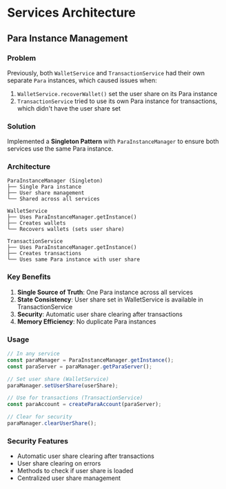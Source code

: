 # Services Architecture

## Para Instance Management

### Problem
Previously, both `WalletService` and `TransactionService` had their own separate `Para` instances, which caused issues when:
1. `WalletService.recoverWallet()` set the user share on its Para instance
2. `TransactionService` tried to use its own Para instance for transactions, which didn't have the user share set

### Solution
Implemented a **Singleton Pattern** with `ParaInstanceManager` to ensure both services use the same Para instance.

### Architecture

```
ParaInstanceManager (Singleton)
├── Single Para instance
├── User share management
└── Shared across all services

WalletService
├── Uses ParaInstanceManager.getInstance()
├── Creates wallets
└── Recovers wallets (sets user share)

TransactionService
├── Uses ParaInstanceManager.getInstance()
├── Creates transactions
└── Uses same Para instance with user share
```

### Key Benefits

1. **Single Source of Truth**: One Para instance across all services
2. **State Consistency**: User share set in WalletService is available in TransactionService
3. **Security**: Automatic user share clearing after transactions
4. **Memory Efficiency**: No duplicate Para instances

### Usage

```typescript
// In any service
const paraManager = ParaInstanceManager.getInstance();
const paraServer = paraManager.getParaServer();

// Set user share (WalletService)
paraManager.setUserShare(userShare);

// Use for transactions (TransactionService)
const paraAccount = createParaAccount(paraServer);

// Clear for security
paraManager.clearUserShare();
```

### Security Features

- Automatic user share clearing after transactions
- User share clearing on errors
- Methods to check if user share is loaded
- Centralized user share management
